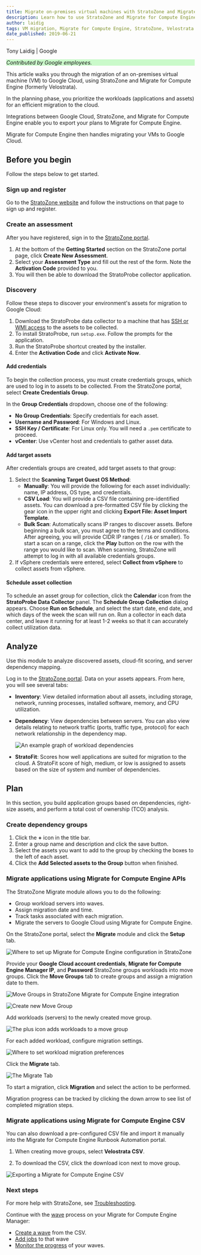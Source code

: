 ```yaml
---
title: Migrate on-premises virtual machines with StratoZone and Migrate for Compute Engine
description: Learn how to use StratoZone and Migrate for Compute Engine to migrate on-premises VMs to Google Cloud.
author: laidig
tags: VM migration, Migrate for Compute Engine, StratoZone, Velostrata
date_published: 2019-06-21
---
```


Tony Laidig | Google

<p style="background-color:#CAFACA;"><i>Contributed by Google employees.</i></p>

This article walks you through the migration of an on-premises virtual machine (VM) to Google Cloud, using
StratoZone and Migrate for Compute Engine (formerly Velostrata).

In the planning phase, you prioritize the workloads (applications and assets) for an efficient migration to the cloud. 

Integrations between Google Cloud, StratoZone, and Migrate for Compute Engine enable you to export your plans to Migrate for Compute
Engine.

Migrate for Compute Engine then handles migrating your VMs to Google Cloud.

## Before you begin

Follow the steps below to get started.

### Sign up and register

Go to the [StratoZone website](https://gogcp.stratozone.com/) and follow the instructions on that page to sign up and
register.

### Create an assessment

After you have registered, sign in to the [StratoZone portal](https://portal.stratozone.com/).

1.  At the bottom of the **Getting Started** section on the StratoZone portal page, click **Create New Assessment**.
1.  Select your **Assessment Type** and fill out the rest of the form. Note the **Activation Code** provided to you.
1.  You will then be able to download the StratoProbe collector application.

### Discovery

Follow these steps to discover your environment's assets for migration to Google Cloud:

1.  Download the StratoProbe data collector to a machine that has
    [SSH or WMI access](https://portal.stratozone.com/Documentation/StratoProbe_Guide.html#4) to the assets to be collected.
1.  To install StratoProbe, run `setup.exe`. Follow the prompts for the application.
1.  Run the StratoProbe shortcut created by the installer.
1.  Enter the **Activation Code** and click **Activate Now**.

#### Add credentials

To begin the collection process, you must create credentials groups, which are used to log in to assets to be collected.
From the StratoZone portal, select **Create Credentials Group**.

In the **Group Credentials** dropdown, choose one of the following:
-   **No Group Credentials**: Specify credentials for each asset.
-   **Username and Password**: For Windows and Linux.
-   **SSH Key / Certificate**: For Linux only. You will need a `.pem` certificate to proceed.
-   **vCenter**: Use vCenter host and credentials to gather asset data.

#### Add target assets

After credentials groups are created, add target assets to that group:

1.  Select the **Scanning Target Guest OS Method**:
    -   **Manually**: You will provide the following for each asset individually: name, IP address, OS type, and 
        credentials.
    -   **CSV Load**: You will provide a CSV file containing pre-identified assets. You can download a pre-formatted CSV 
        file by clicking the gear icon in the upper right and clicking **Export File: Asset Import Template**.
    -   **Bulk Scan**: Automatically scans IP ranges to discover assets. Before beginning a bulk scan, you must agree to the
        terms and conditions. After agreeing, you will provide CIDR IP ranges ( `/16` or smaller). To start a scan on a 
        range, click the **Play** button on the row with the range you would like to scan. When scanning, StratoZone will 
        attempt to log in with all available credentials groups.
1.  If vSphere credentials were entered, select **Collect from vSphere** to collect assets from vSphere.

#### Schedule asset collection

To schedule an asset group for collection, click the **Calendar** icon from the **StratoProbe Data Collector** panel.
The **Schedule Group Collection** dialog appears. Choose **Run on Schedule**, and select the start date, end date, and which
days of the week the scan will run on. Run a collector in each data center, and leave it running 
for at least 1-2 weeks so that it can accurately collect utilization data.

## Analyze

Use this module to analyze discovered assets, cloud-fit scoring, and server dependency mapping.

Log in to the [StratoZone portal](https://portal.stratozone.com/). Data on your assets appears. From here, you will see
several tabs:

-   **Inventory**: View detailed information about all assets, including storage, network, running processes, installed
    software, memory, and CPU utilization.
-   **Dependency**: View dependencies between servers. You can also view details relating to network traffic (ports, traffic
    type, protocol) for each network relationship in the dependency map.
  
    ![An example graph of workload dependencies](https://storage.googleapis.com/gcp-community/tutorials/vm-migration-with-stratozone/seamlessmigrat--t13ecagmadj.png)

-   **StratoFit**: Scores how well applications are suited for migration to the cloud. A StratoFit score of high, medium,
    or low is assigned to assets based on the size of system and number of dependencies.

## Plan

In this section, you build application groups based on dependencies, right-size assets, and perform a total cost
of ownership (TCO) analysis.

### Create dependency groups

1.  Click the **+** icon in the title bar.
1.  Enter a group name and description and click the save button.
1.  Select the assets you want to add to the group by checking the boxes to the left of each asset.
1.  Click the **Add Selected assets to the Group** button when finished.

### Migrate applications using Migrate for Compute Engine APIs

The StratoZone Migrate module allows you to do the following:

-   Group workload servers into waves.
-   Assign migration date and time.
-   Track tasks associated with each migration.
-   Migrate the servers to Google Cloud using Migrate for Compute Engine.

On the StratoZone portal, select the **Migrate** module and click the **Setup** tab.

![Where to set up Migrate for Compute Engine configuration in StratoZone](https://storage.googleapis.com/gcp-community/tutorials/vm-migration-with-stratozone/seamlessmigrat--qg4mkjg2r3q.png)

Provide your **Google Cloud account credentials**, **Migrate for Compute Engine Manager IP**, and **Password** StratoZone groups 
workloads into move groups. Click the **Move Groups** tab to create groups and assign a migration date to them.

![Move Groups in StratoZone Migrate for Compute Engine integration](https://storage.googleapis.com/gcp-community/tutorials/vm-migration-with-stratozone/seamlessmigrat--9x3h33xbz4c.png)

![Create new Move Group](https://storage.googleapis.com/gcp-community/tutorials/vm-migration-with-stratozone/seamlessmigrat--z6t5la7bsu.png)

Add workloads (servers) to the newly created move group.

![The plus icon adds workloads to a move group](https://storage.googleapis.com/gcp-community/tutorials/vm-migration-with-stratozone/seamlessmigrat--jmi7c7n05hr.png)

For each added workload, configure migration settings.

![Where to set workload migration preferences](https://storage.googleapis.com/gcp-community/tutorials/vm-migration-with-stratozone/seamlessmigrat--e08674y0y2n.png)

Click the **Migrate** tab.

![The Migrate Tab](https://storage.googleapis.com/gcp-community/tutorials/vm-migration-with-stratozone/seamlessmigrat--fta43u2jvfs.png)

To start a migration, click **Migration** and select the action to be performed.

Migration progress can be tracked by clicking the down arrow to see list of completed migration steps.

### Migrate applications using Migrate for Compute Engine CSV

You can also download a pre-configured CSV file and import it manually into the Migrate for Compute Engine Runbook 
Automation portal.

1.  When creating move groups, select **Velostrata CSV**.

1.  To download the CSV, click the download icon next to move group.

![Exporting a Migrate for Compute Engine CSV](https://storage.googleapis.com/gcp-community/tutorials/vm-migration-with-stratozone/seamlessmigrat--fta43u2jvfs.png)

### Next steps

For more help with StratoZone, see
[Troubleshooting](https://portal.stratozone.com/Documentation/StratoProbe_Troubleshooting.html).

Continue with the [wave](https://cloud.google.com/velostrata/docs/how-to/organizing-migrations/overview) process on your
Migrate for Compute Engine Manager:

-   [Create a wave](https://cloud.google.com/velostrata/docs/how-to/organizing-migrations/creating-new-waves) from the CSV.
-   [Add jobs](https://cloud.google.com/velostrata/docs/how-to/organizing-migrations/creating-aborting-jobs) to that wave
-   [Monitor the progress](https://cloud.google.com/velostrata/docs/how-to/organizing-migrations/monitoring-waves-runbooks-jobs) of your waves.
